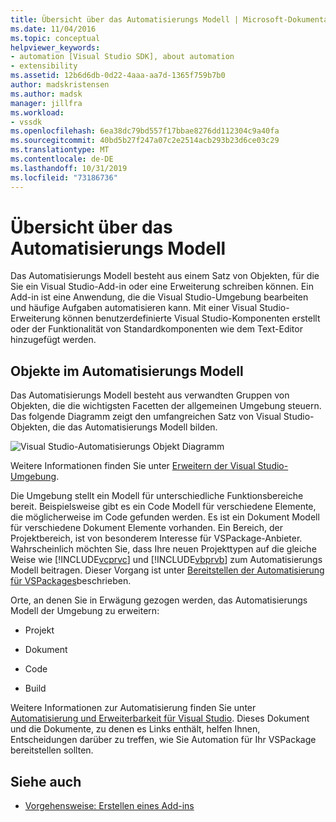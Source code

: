```yaml
---
title: Übersicht über das Automatisierungs Modell | Microsoft-Dokumentation
ms.date: 11/04/2016
ms.topic: conceptual
helpviewer_keywords:
- automation [Visual Studio SDK], about automation
- extensibility
ms.assetid: 12b6d6db-0d22-4aaa-aa7d-1365f759b7b0
author: madskristensen
ms.author: madsk
manager: jillfra
ms.workload:
- vssdk
ms.openlocfilehash: 6ea38dc79bd557f17bbae8276dd112304c9a40fa
ms.sourcegitcommit: 40bd5b27f247a07c2e2514acb293b23d6ce03c29
ms.translationtype: MT
ms.contentlocale: de-DE
ms.lasthandoff: 10/31/2019
ms.locfileid: "73186736"
---
```

# <a name="automation-model-overview"></a>Übersicht über das Automatisierungs Modell
Das Automatisierungs Modell besteht aus einem Satz von Objekten, für die Sie ein Visual Studio-Add-in oder eine Erweiterung schreiben können. Ein Add-in ist eine Anwendung, die die Visual Studio-Umgebung bearbeiten und häufige Aufgaben automatisieren kann. Mit einer Visual Studio-Erweiterung können benutzerdefinierte Visual Studio-Komponenten erstellt oder der Funktionalität von Standardkomponenten wie dem Text-Editor hinzugefügt werden.

## <a name="objects-in-the-automation-model"></a>Objekte im Automatisierungs Modell
 Das Automatisierungs Modell besteht aus verwandten Gruppen von Objekten, die die wichtigsten Facetten der allgemeinen Umgebung steuern. Das folgende Diagramm zeigt den umfangreichen Satz von Visual Studio-Objekten, die das Automatisierungs Modell bilden.

 ![Visual Studio-Automatisierungs Objekt Diagramm](../../extensibility/internals/media/vsvisualstudioautomationobjectchart.gif "vsvisualstudioautomationobjectchart")

 Weitere Informationen finden Sie unter [Erweitern der Visual Studio-Umgebung](https://msdn.microsoft.com/Library/4173a963-7ac7-4966-9bb7-e28a9d9f6792).

 Die Umgebung stellt ein Modell für unterschiedliche Funktionsbereiche bereit. Beispielsweise gibt es ein Code Modell für verschiedene Elemente, die möglicherweise im Code gefunden werden. Es ist ein Dokument Modell für verschiedene Dokument Elemente vorhanden. Ein Bereich, der Projektbereich, ist von besonderem Interesse für VSPackage-Anbieter. Wahrscheinlich möchten Sie, dass Ihre neuen Projekttypen auf die gleiche Weise wie [!INCLUDE[vcprvc](../../code-quality/includes/vcprvc_md.md)] und [!INCLUDE[vbprvb](../../code-quality/includes/vbprvb_md.md)] zum Automatisierungs Modell beitragen. Dieser Vorgang ist unter [Bereitstellen der Automatisierung für VSPackages](../../extensibility/internals/providing-automation-for-vspackages.md)beschrieben.

 Orte, an denen Sie in Erwägung gezogen werden, das Automatisierungs Modell der Umgebung zu erweitern:

- Projekt

- Dokument

- Code

- Build

Weitere Informationen zur Automatisierung finden Sie unter [Automatisierung und Erweiterbarkeit für Visual Studio](/visualstudio/extensibility/extensibility-in-visual-studio?view=vs-2015). Dieses Dokument und die Dokumente, zu denen es Links enthält, helfen Ihnen, Entscheidungen darüber zu treffen, wie Sie Automation für Ihr VSPackage bereitstellen sollten.

## <a name="see-also"></a>Siehe auch
- [Vorgehensweise: Erstellen eines Add-ins](https://msdn.microsoft.com/Library/50be56d2-e3a5-4cd2-8569-2a0666b268ce)